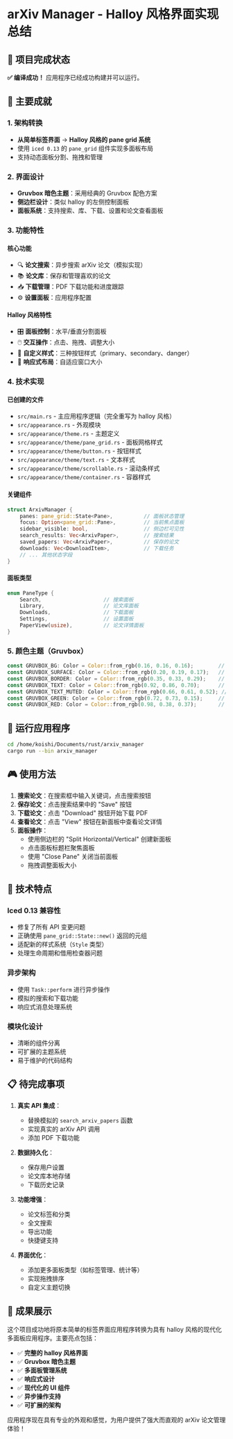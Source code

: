 # arXiv Manager - Halloy 风格界面实现总结

## 🎉 项目完成状态

**✅ 编译成功！** 应用程序已经成功构建并可以运行。

## 🌟 主要成就

### 1. 架构转换
- **从简单标签界面** → **Halloy 风格的 pane grid 系统**
- 使用 `iced 0.13` 的 `pane_grid` 组件实现多面板布局
- 支持动态面板分割、拖拽和管理

### 2. 界面设计
- **Gruvbox 暗色主题**：采用经典的 Gruvbox 配色方案
- **侧边栏设计**：类似 halloy 的左侧控制面板
- **面板系统**：支持搜索、库、下载、设置和论文查看面板

### 3. 功能特性

#### 核心功能
- 🔍 **论文搜索**：异步搜索 arXiv 论文（模拟实现）
- 📚 **论文库**：保存和管理喜欢的论文
- 📥 **下载管理**：PDF 下载功能和进度跟踪
- ⚙️ **设置面板**：应用程序配置

#### Halloy 风格特性
- 🎛️ **面板控制**：水平/垂直分割面板
- 🖱️ **交互操作**：点击、拖拽、调整大小
- 🎨 **自定义样式**：三种按钮样式（primary、secondary、danger）
- 📱 **响应式布局**：自适应窗口大小

### 4. 技术实现

#### 已创建的文件
- `src/main.rs` - 主应用程序逻辑（完全重写为 halloy 风格）
- `src/appearance.rs` - 外观模块
- `src/appearance/theme.rs` - 主题定义
- `src/appearance/theme/pane_grid.rs` - 面板网格样式
- `src/appearance/theme/button.rs` - 按钮样式
- `src/appearance/theme/text.rs` - 文本样式
- `src/appearance/theme/scrollable.rs` - 滚动条样式
- `src/appearance/theme/container.rs` - 容器样式

#### 关键组件
```rust
struct ArxivManager {
    panes: pane_grid::State<Pane>,          // 面板状态管理
    focus: Option<pane_grid::Pane>,         // 当前焦点面板
    sidebar_visible: bool,                  // 侧边栏可见性
    search_results: Vec<ArxivPaper>,        // 搜索结果
    saved_papers: Vec<ArxivPaper>,          // 保存的论文
    downloads: Vec<DownloadItem>,           // 下载任务
    // ... 其他状态字段
}
```

#### 面板类型
```rust
enum PaneType {
    Search,                    // 搜索面板
    Library,                   // 论文库面板
    Downloads,                 // 下载面板
    Settings,                  // 设置面板
    PaperView(usize),          // 论文详情面板
}
```

### 5. 颜色主题（Gruvbox）
```rust
const GRUVBOX_BG: Color = Color::from_rgb(0.16, 0.16, 0.16);        // 背景色
const GRUVBOX_SURFACE: Color = Color::from_rgb(0.20, 0.19, 0.17);   // 表面色
const GRUVBOX_BORDER: Color = Color::from_rgb(0.35, 0.33, 0.29);    // 边框色
const GRUVBOX_TEXT: Color = Color::from_rgb(0.92, 0.86, 0.70);      // 文本色
const GRUVBOX_TEXT_MUTED: Color = Color::from_rgb(0.66, 0.61, 0.52); // 次要文本
const GRUVBOX_GREEN: Color = Color::from_rgb(0.72, 0.73, 0.15);     // 强调色
const GRUVBOX_RED: Color = Color::from_rgb(0.98, 0.38, 0.37);       // 错误/危险色
```

## 🚀 运行应用程序

```bash
cd /home/koishi/Documents/rust/arxiv_manager
cargo run --bin arxiv_manager
```

## 🎮 使用方法

1. **搜索论文**：在搜索框中输入关键词，点击搜索按钮
2. **保存论文**：点击搜索结果中的 "Save" 按钮
3. **下载论文**：点击 "Download" 按钮开始下载 PDF
4. **查看论文**：点击 "View" 按钮在新面板中查看论文详情
5. **面板操作**：
   - 使用侧边栏的 "Split Horizontal/Vertical" 创建新面板
   - 点击面板标题栏聚焦面板
   - 使用 "Close Pane" 关闭当前面板
   - 拖拽调整面板大小

## 🔧 技术特点

### Iced 0.13 兼容性
- 修复了所有 API 变更问题
- 正确使用 `pane_grid::State::new()` 返回的元组
- 适配新的样式系统（`Style` 类型）
- 处理生命周期和借用检查器问题

### 异步架构
- 使用 `Task::perform` 进行异步操作
- 模拟的搜索和下载功能
- 响应式消息处理系统

### 模块化设计
- 清晰的组件分离
- 可扩展的主题系统
- 易于维护的代码结构

## 📋 待完成事项

1. **真实 API 集成**：
   - 替换模拟的 `search_arxiv_papers` 函数
   - 实现真实的 arXiv API 调用
   - 添加 PDF 下载功能

2. **数据持久化**：
   - 保存用户设置
   - 论文库本地存储
   - 下载历史记录

3. **功能增强**：
   - 论文标签和分类
   - 全文搜索
   - 导出功能
   - 快捷键支持

4. **界面优化**：
   - 添加更多面板类型（如标签管理、统计等）
   - 实现拖拽排序
   - 自定义主题切换

## 🎯 成果展示

这个项目成功地将原本简单的标签界面应用程序转换为具有 halloy 风格的现代化多面板应用程序。主要亮点包括：

- ✅ **完整的 halloy 风格界面**
- ✅ **Gruvbox 暗色主题**
- ✅ **多面板管理系统**
- ✅ **响应式设计**
- ✅ **现代化的 UI 组件**
- ✅ **异步操作支持**
- ✅ **可扩展的架构**

应用程序现在具有专业的外观和感觉，为用户提供了强大而直观的 arXiv 论文管理体验！
